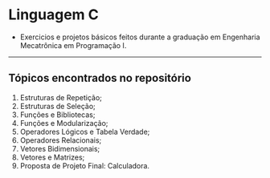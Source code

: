 # Linguagem C

* Exercicios e projetos básicos feitos durante a graduação em Engenharia Mecatrônica em Programação I.

---

## Tópicos encontrados no repositório

1. Estruturas de Repetição;
2. Estruturas de Seleção;
3. Funções e Bibliotecas;
4. Funções e Modularização;
5. Operadores Lógicos e Tabela Verdade;
6. Operadores Relacionais;
7. Vetores Bidimensionais;
8. Vetores e Matrizes;
9. Proposta de Projeto Final: Calculadora.
